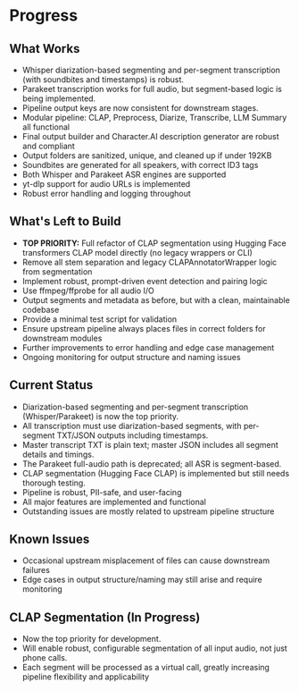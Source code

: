 # Progress

## What Works
- Whisper diarization-based segmenting and per-segment transcription (with soundbites and timestamps) is robust.
- Parakeet transcription works for full audio, but segment-based logic is being implemented.
- Pipeline output keys are now consistent for downstream stages.
- Modular pipeline: CLAP, Preprocess, Diarize, Transcribe, LLM Summary all functional
- Final output builder and Character.AI description generator are robust and compliant
- Output folders are sanitized, unique, and cleaned up if under 192KB
- Soundbites are generated for all speakers, with correct ID3 tags
- Both Whisper and Parakeet ASR engines are supported
- yt-dlp support for audio URLs is implemented
- Robust error handling and logging throughout

## What's Left to Build
- **TOP PRIORITY:** Full refactor of CLAP segmentation using Hugging Face transformers CLAP model directly (no legacy wrappers or CLI)
- Remove all stem separation and legacy CLAPAnnotatorWrapper logic from segmentation
- Implement robust, prompt-driven event detection and pairing logic
- Use ffmpeg/ffprobe for all audio I/O
- Output segments and metadata as before, but with a clean, maintainable codebase
- Provide a minimal test script for validation
- Ensure upstream pipeline always places files in correct folders for downstream modules
- Further improvements to error handling and edge case management
- Ongoing monitoring for output structure and naming issues

## Current Status
- Diarization-based segmenting and per-segment transcription (Whisper/Parakeet) is now the top priority.
- All transcription must use diarization-based segments, with per-segment TXT/JSON outputs including timestamps.
- Master transcript TXT is plain text; master JSON includes all segment details and timings.
- The Parakeet full-audio path is deprecated; all ASR is segment-based.
- CLAP segmentation (Hugging Face CLAP) is implemented but still needs thorough testing.
- Pipeline is robust, PII-safe, and user-facing
- All major features are implemented and functional
- Outstanding issues are mostly related to upstream pipeline structure

## Known Issues
- Occasional upstream misplacement of files can cause downstream failures
- Edge cases in output structure/naming may still arise and require monitoring

## CLAP Segmentation (In Progress)
- Now the top priority for development.
- Will enable robust, configurable segmentation of all input audio, not just phone calls.
- Each segment will be processed as a virtual call, greatly increasing pipeline flexibility and applicability 